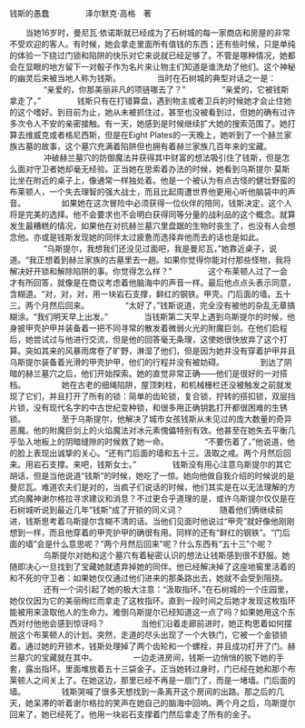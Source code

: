 钱斯的愚蠢
　　
　　泽尔默克·高格　著

　　当她16岁时，曼尼瓦·依诺斯就已经成为了石树城的每一家商店和房屋的非常不受欢迎的客人。有时候，她会拿走里面所有值钱的东西；还有些时候，只是单纯的体验一下绕过门锁和陷阱的快乐对它来说就已经足够了。不管是哪种情况，她都会在显眼的地方留下一对骰子作为名片来让物主们知道是谁洗劫了他们。这个神秘的幽灵后来被当地人称为钱斯。
　　
　　当时在石树城的典型对话之一是：
　　
　　“亲爱的，你那美丽非凡的项链哪去了？”
　　
　　“亲爱的，它被钱斯拿走了。”
　　
　　钱斯只有在打错算盘，遇到物主或者卫兵的时候她才会止住她的这个嗜好。到目前为止，她从未被抓住过，甚至也没被看到过，但她的确有过许多次令人不安的亲密接触。有一天，她感到是时候继续扩大她的搜索范围了。她打算去维威克或者格尼西斯，但是在Eight Plates的一天晚上，她听到了一个赫兰家族古墓的故事，这个墓穴充满着陷阱但也拥有着赫兰家族几百年来的宝藏。
　　
　　冲破赫兰墓穴的防御魔法并获得其中财富的想法吸引住了钱斯，但是怎么面对守卫者她却毫无经验。正当她在思索着办法的时候，她看到乌斯提尔·莫斯比坐在附近的桌子上，像通常一样独处着。他是一个被认为有点古怪的健壮野蛮的布莱顿人，一个失去理智的强大战士，而且比起周遭世界他更用心听他脑袋中的声音。
　　
　　如果她在这次冒险中必须获得一位伙伴的陪同，钱斯决定，这个人将是完美的选择。他不会要求也不会明白获得同等分量的战利品的这个概念。就算发生最糟糕的情况，如果他在对抗赫兰墓穴里盘踞的生物时丧生了，也没有人会想念他。亦或是钱斯发现她的同伴太过疲惫而选择弃他而去的话也是如此。
　　
　　“乌斯提尔，我想我们还没见过面吧，我是曼尼瓦，”她靠近桌子，说道。“我正想着到赫兰家族的古墓里去一趟。如果你觉得你能对付那些怪物，我将解决好开锁和解除陷阱的事。你觉得怎么样？”
　　
　　这个布莱顿人过了一会才有所回答，就像是在商议考虑着他脑海中的声音一样。最后他点点头表示同意，含糊道。“对，对，对，用一块岩石支撑，鲜红的钢铁。甲壳。门后面的墙。五十三。两个月然后回来。
　　
　　“太好了，”钱斯说道，完全没有被他的杂乱无章搞糊涂。“我们明天早上出发。”
　　
　　当钱斯第二天早上遇到乌斯提尔的时候，他身披甲壳护甲并装备着一把不同寻常的散发着微弱火光的附魔巨剑。在他们启程后，她尝试过与他进行交流，但是他的回答毫无条理，这使她很快放弃了这个打算。突如其来的风暴雨席卷了旷野，淋湿了他们，但是因为她并没有穿着护甲并且乌斯提尔装备着光滑的甲壳护甲，他们的行程并没有被妨碍。
　　
　　到达了阴暗的赫兰墓穴之后，他们开始探索。她的直觉非常正确——他们是很好的一对搭档。
　　
　　她在古老的细绳陷阱，屋顶刺柱，和机械栅栏还没被触发之前就发现了它们，并且打开了所有的锁：简单的齿轮锁，复合锁，拧转的搭扣锁，双层挡片锁，没有现代名字的中古世纪变种锁，和很多用正确钥匙打开都很困难的生锈锁。
　　
　　至于乌斯提尔，他解决了城市女孩钱斯从未见过的庞大数量的奇异恶魔。他的附魔巨剑上的火焰魔法对冰元素傀儡特别有效。他甚至在她失去平衡几乎坠入地板上的阴暗缝隙的时候救了她一命。
　　
　　“不要伤着了，”他说道，他的脸上表现出诚挚的关心。“还有门后面的墙和五十三。汲取之戒。两个月然后回来。用岩石支撑。来吧，钱斯女士。”
　　
　　钱斯没有用心注意乌斯提尔的其它胡话，但是当他说道“钱斯”的时候，她吃了一惊。她向他做自我介绍的时候说的是曼尼瓦。难道农夫们是对的，当疯子们说话的时候，他们其实是在以无法理解的方式向魔神谢尔格拉寻求建议和消息？不过更合乎道理的是，或许乌斯提尔仅仅是在石树城听说到最近几年“钱斯”成了开锁的同义词？
　　
　　随着他们俩继续前进，钱斯思考着乌斯提尔含糊不清的话。当他们见面时他说过“甲壳”就好像他刚刚想到一样，而且他穿着的甲壳护甲的确很有用。同样的还有“鲜红的钢铁”。“门后面的墙”会是什么意思呢？“两个月然后回来”呢？什么东西有“五十三”个呢？
　　
　　乌斯提尔对她和这个墓穴有着秘密认识的想法让钱斯感到很不舒服。她随即决心一旦找到了宝藏她就遗弃掉她的同伴。他已经解决掉了这座地窖里活着的和不死的守卫者：如果她仅仅通过他们进来的那条路出去，她就不会受到阻挠。
　　
　　还有一个词引起了她的极大注意：“汲取指环。”在石树城的一个庄园里，她仅仅因为它的美丽绚烂而拿走了这枚指环。直到一段时间之后她才发现这枚指环能被用来汲取他人的生命力。难倒乌斯提尔已经知道这一点了吗？如果她用这个东西对付他他会感到惊讶吗？
　　
　　当他们沿着走廊前进时，她正构思着如何摆脱这个布莱顿人的计划。突然，走道的尽头出现了一个大铁门，它被一个金锁锁着。通过她的开锁术，钱斯处理掉了两个齿轮和一个螺栓，并且成功打开了门。赫兰墓穴的宝藏就在其中。
　　
　　一边走进房间，钱斯一边悄悄的脱下她的手套，露出指环。里面堆放着五十三袋金子。正当她转过身时，门已经在她和那个布莱顿人之间关上了。在她这边，那里已经不再是一扇门了，而是一堵墙。门后面的墙。
　　
　　钱斯哭喊了很多天想找到一条离开这个房间的出路。那之后的几天，她呆滞的听着谢尔格拉的笑声在她自己的脑海中回响。两个月之后，乌斯提尔回来了，她已经死了。他用一块岩石支撑着门然后拿走了所有的金子。
